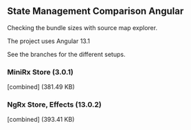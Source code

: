 ## State Management Comparison Angular

Checking the bundle sizes with source map explorer.

The project uses Angular 13.1

See the branches for the different setups.

### MiniRx Store (3.0.1)
[combined] (381.49 KB)

### NgRx Store, Effects (13.0.2)
[combined] (393.41 KB)
